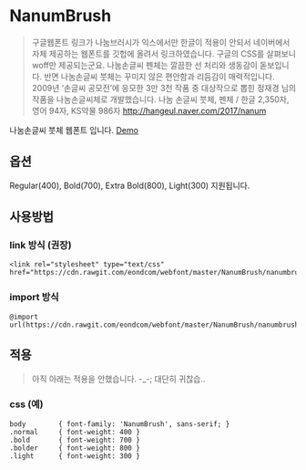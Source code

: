 # NanumBrush
> 구글웹폰트 링크가 나눔브러시가 익스에서만 한글이 적용이 안되서 네이버에서 자체 제공하는 웹폰트를 깃헙에 올려서 링크하였습니다. 구글의 CSS를 살펴보니 woff만 제공되는군요.
> 나눔손글씨 펜체는 깔끔한 선 처리와 생동감이 돋보입니다. 반면 나눔손글씨 붓체는 꾸미지 않은 편안함과 리듬감이 매력적입니다. 2009년 ‘손글씨 공모전’에 응모한 3만 3천 작품 중 대상작으로 뽑힌 정재경 님의 작품을 나눔손글씨체로 개발했습니다. 나눔 손글씨 붓체, 펜체 / 한글 2,350자, 영어 94자, KS약물 986자 http://hangeul.naver.com/2017/nanum

나눔손글씨 붓체 웹폰트 입니다.
[Demo](https://codepen.io/eond/pen/xYjwNg)

## 옵션
Regular(400), Bold(700), Extra Bold(800), Light(300) 지원됩니다.

## 사용방법

### link 방식 (권장)
	<link rel="stylesheet" type="text/css" href="https://cdn.rawgit.com/eondcom/webfont/master/NanumBrush/nanumbrush.css">

### import 방식
	@import url(https://cdn.rawgit.com/eondcom/webfont/master/NanumBrush/nanumbrush.css);

## 적용
> 아직 아래는 적용을 안했습니다. -_-; 대단히 귀찮습..

### css (예)
	body		{ font-family: 'NanumBrush', sans-serif; }
	.normal		{ font-weight: 400 }
	.bold		{ font-weight: 700 }
	.bolder		{ font-weight: 800 }
	.light		{ font-weight: 300 }

